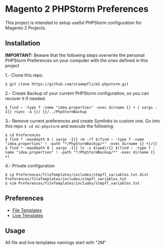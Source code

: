 # Magento 2 PHPStorm Preferences

This project is intended to setup useful PHPStorm configuration for Magento 2 Projects.

## Installation

**IMPORTANT:** Beware that the following steps overwrite the personal PHPStorm Preferences on your computer with the ones defined in this project

1.- Clone this repo.

```
$ git clone https://github.com/staempfli/m2-phpstorm.git
```

2.- Create Backup of your current PHPStorm configuration, so you can recover it if needed.

```
$ find ~ -type f -name "idea.properties" -exec dirname {} + | xargs -I{} rsync -a {}/ {}/../PhpStormBackup
```

3.- Remove current preferences and create Symlinks to custom one. Go into this repo `$ cd m2-phpstorm` and execute the following: 

```
$ cd Preferences
$ find * -maxdepth 0 | xargs -I{} rm -rf $(find ~ -type f -name "idea.properties" ! -path "*/PhpStormBackup/*" -exec dirname {} +)/{}
$ find * -maxdepth 0 | xargs -I{} ln -s $(pwd)/{} $(find ~ -type f -name "idea.properties" ! -path "*/PhpStormBackup/*" -exec dirname {} +)
```

4.- Private configuration

```
$ cp Preferences/fileTemplates/includes/stmpfl_variables.txt.dist Preferences/fileTemplates/includes/stmpfl_variables.txt
$ vim Preferences/fileTemplates/includes/stmpfl_variables.txt
```

## Preferences

* [File Templates](docs/fileTemplates.md)
* [Live Templates](docs/liveTemplates.md)

## Usage

All file and live templates namings start with "2M" 

